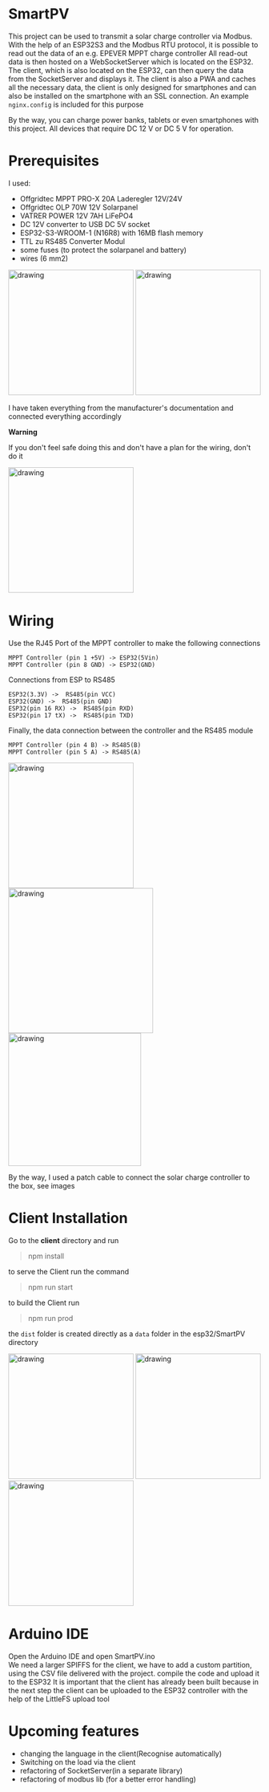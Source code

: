 # SmartPV

This project can be used to transmit a solar charge controller via Modbus.
With the help of an ESP32S3 and the Modbus RTU protocol, it is possible to read out the data of an e.g. EPEVER MPPT charge controller
All read-out data is then hosted on a WebSocketServer which is located on the ESP32.
The client, which is also located on the ESP32, can then query the data from the SocketServer and displays it.
The client is also a PWA and caches all the necessary data, the client is only designed for smartphones and can also be installed on the smartphone with an SSL connection.
An example `nginx.config` is included for this purpose

By the way, you can charge power banks, tablets or even smartphones with this project. All devices that require DC 12 V or DC 5 V for operation.

# Prerequisites

I used:

- Offgridtec MPPT PRO-X 20A Laderegler 12V/24V
- Offgridtec OLP 70W 12V Solarpanel
- VATRER POWER 12V 7AH LiFePO4
- DC 12V converter to USB DC 5V socket
- ESP32-S3-WROOM-1 (N16R8) with 16MB flash memory
- TTL zu RS485 Converter Modul
- some fuses (to protect the solarpanel and battery)
- wires (6 mm2)

<img src="./assets/ESP32.jpg" alt="drawing" width="250"/>
<img src="./assets/TTLtoRS485.jpg" alt="drawing" width="250"/>

I have taken everything from the manufacturer's documentation and connected everything accordingly

**Warning**

If you don't feel safe doing this and don't have a plan for the wiring, don't do it

<img src="./assets/SolarChargeControllerSetup.jpg" alt="drawing" width="250"/>

# Wiring

Use the RJ45 Port of the MPPT controller to make the following connections

`MPPT Controller (pin 1 +5V) -> ESP32(5Vin)` <br>
`MPPT Controller (pin 8 GND) -> ESP32(GND)`<br>

Connections from ESP to RS485

`ESP32(3.3V) ->  RS485(pin VCC)`<br>
`ESP32(GND) ->  RS485(pin GND)`<br>
`ESP32(pin 16 RX) ->  RS485(pin RXD)`<br>
`ESP32(pin 17 tX) ->  RS485(pin TXD)`<br>

Finally, the data connection between the controller and the RS485 module

`MPPT Controller (pin 4 B) -> RS485(B)`<br>
`MPPT Controller (pin 5 A) -> RS485(A)`<br>

<img src="./assets/SmartPV.png" alt="drawing" width="250"/>
<img src="./assets/Box.jpg" alt="drawing" width="289"/>
<img src="./assets/Box1.jpg" alt="drawing" width="265"/>

By the way, I used a patch cable to connect the solar charge controller to the box, see images

# Client Installation

Go to the **client** directory and run

> npm install

to serve the Client run the command

> npm run start

to build the Client run

> npm run prod

the `dist` folder is created directly as a `data` folder in the esp32/SmartPV directory

<img src="./assets/pv.jpg" alt="drawing" width="250"/>
<img src="./assets/battery.jpg" alt="drawing" width="250"/>
<img src="./assets/load.jpg" alt="drawing" width="250"/>

# Arduino IDE

Open the Arduino IDE and open SmartPV.ino <br>
We need a larger SPIFFS for the client, we have to add a custom partition, using the CSV file delivered with the project.
compile the code and upload it to the ESP32
It is important that the client has already been built because in the next step the client can be uploaded to the ESP32 controller with the help of the LittleFS upload tool

# Upcoming features

- changing the language in the client(Recognise automatically)
- Switching on the load via the client
- refactoring of SocketServer(in a separate library)
- refactoring of modbus lib (for a better error handling)

